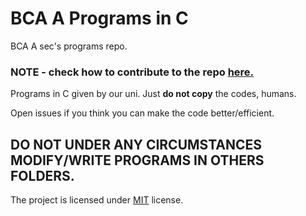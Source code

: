 # BCA A Programs in C
BCA A sec's programs repo.

### NOTE - check how to contribute to the repo [here.](https://github.com/BCA-WALE/bca-a-programs-in-c/blob/main/CONTRIBUTION.md)

Programs in C given by our uni.
Just **do not copy** the codes, humans.

Open issues if you think you can make the code better/efficient.

## DO NOT UNDER ANY CIRCUMSTANCES MODIFY/WRITE PROGRAMS IN OTHERS FOLDERS.

The project is licensed under [MIT](https://github.com/BCA-WALE/bca-a-programs-in-c/blob/main/LICENSE) license.
